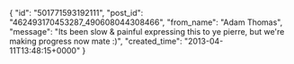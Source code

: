  {
   "id": "501771593192111",
   "post_id": "462493170453287_490608044308466",
   "from_name": "Adam Thomas",
   "message": "Its been slow & painful expressing this to ye pierre, but we're making progress now mate :)",
   "created_time": "2013-04-11T13:48:15+0000"
 }
